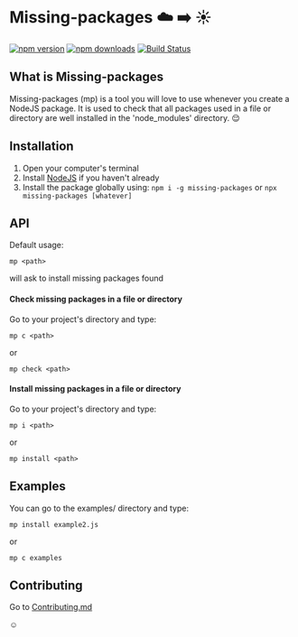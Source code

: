 # Missing-packages :cloud: :arrow_right: :sunny:
[![npm version](https://badge.fury.io/js/missing-packages.svg)](https://badge.fury.io/js/missing-packages)
[![npm downloads](https://img.shields.io/npm/dt/missing-packages.svg?style=flat)](https://img.shields.io/npm/dt/missing-packages.svg?style=flat)
[![Build Status](https://travis-ci.com/tanohzana/missing-packages.svg?branch=master)](https://travis-ci.com/tanohzana/missing-packages)

## What is Missing-packages
Missing-packages (mp) is a tool you will love to use whenever you create a NodeJS package. It is used to check that all packages used in a file or directory are well installed in the 'node_modules' directory. :relieved:

## Installation

1. Open your computer's terminal
2. Install [NodeJS](http://nodejs.org) if you haven't already
3. Install the package globally using: `npm i -g missing-packages` or `npx missing-packages [whatever]`

## API

Default usage:

`mp <path>`

will ask to install missing packages found

#### Check missing packages in a file or directory

Go to your project's directory and type:

`mp c <path>`

or

`mp check <path>`

#### Install missing packages in a file or directory

Go to your project's directory and type:

`mp i <path>`

or

`mp install <path>`

## Examples

You can go to the examples/ directory and type:

`mp install example2.js`

or

`mp c examples`

## Contributing

Go to [Contributing.md](./CONTRIBUTING.md)

:relaxed:
